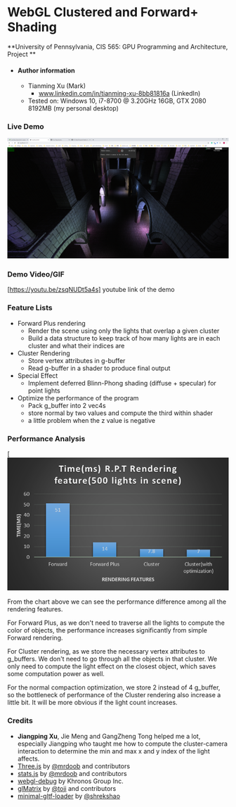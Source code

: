 WebGL Clustered and Forward+ Shading
======================

**University of Pennsylvania, CIS 565: GPU Programming and Architecture, Project **

* #### Author information

  - Tianming Xu (Mark)
    - www.linkedin.com/in/tianming-xu-8bb81816a (LinkedIn)
  - Tested on: Windows 10, i7-8700 @ 3.20GHz 16GB, GTX 2080 8192MB (my personal desktop)

### Live Demo

[![](img/webgl.PNG)](http://HC_Mark.github.io/Project6-WebGL-Clustered-Deferred-Forward-Plus)

### Demo Video/GIF

[https://youtu.be/zsqNUDt5a4s] youtube link of the demo

### Feature Lists

- Forward Plus rendering
  - Render the scene using only the lights that overlap a given cluster
  - Build a data structure to keep track of how many lights are in each cluster and what their indices are
- Cluster Rendering
  - Store vertex attributes in g-buffer
  - Read g-buffer in a shader to produce final output
- Special Effect
  - Implement deferred Blinn-Phong shading (diffuse + specular) for point lights
- Optimize the performance of the program
  - Pack g_buffer into 2 vec4s
  - store normal by two values and compute the third within shader
  - a little problem when the z value is negative

### Performance Analysis

[![](img/performance_chart.png)

From the chart above we can see the performance difference among all the rendering features.

For Forward Plus, as we don't need to traverse all the lights to compute the color of objects, the performance increases significantly from simple Forward rendering.

For Cluster rendering, as we store the necessary vertex attributes to g_buffers. We don't need to go through all the objects in that cluster. We only need to compute the light effect on the closest object, which saves some computation power as well.

For the normal compaction optimization, we store 2 instead of 4 g_buffer, so the bottleneck of performance of the Cluster rendering also increase a little bit. It will be more obvious if the light count increases.


### Credits

* **Jiangping Xu**, Jie Meng and GangZheng Tong helped me a lot, especially Jiangping who taught me how to compute the cluster-camera interaction to determine the min and max x and y index of the light affects.
* [Three.js](https://github.com/mrdoob/three.js) by [@mrdoob](https://github.com/mrdoob) and contributors
* [stats.js](https://github.com/mrdoob/stats.js) by [@mrdoob](https://github.com/mrdoob) and contributors
* [webgl-debug](https://github.com/KhronosGroup/WebGLDeveloperTools) by Khronos Group Inc.
* [glMatrix](https://github.com/toji/gl-matrix) by [@toji](https://github.com/toji) and contributors
* [minimal-gltf-loader](https://github.com/shrekshao/minimal-gltf-loader) by [@shrekshao](https://github.com/shrekshao)
